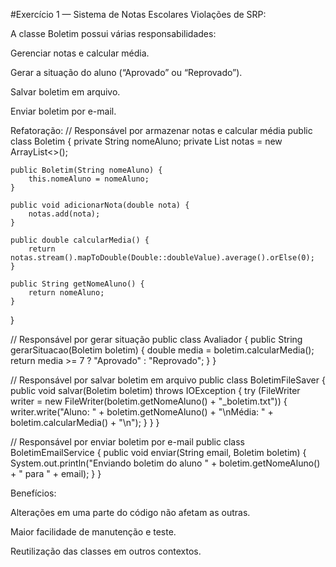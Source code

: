 #Exercício 1 — Sistema de Notas Escolares
Violações de SRP:

A classe Boletim possui várias responsabilidades:

Gerenciar notas e calcular média.

Gerar a situação do aluno (“Aprovado” ou “Reprovado”).

Salvar boletim em arquivo.

Enviar boletim por e-mail.

Refatoração:
// Responsável por armazenar notas e calcular média
public class Boletim {
    private String nomeAluno;
    private List<Double> notas = new ArrayList<>();

    public Boletim(String nomeAluno) {
        this.nomeAluno = nomeAluno;
    }

    public void adicionarNota(double nota) {
        notas.add(nota);
    }

    public double calcularMedia() {
        return notas.stream().mapToDouble(Double::doubleValue).average().orElse(0);
    }

    public String getNomeAluno() {
        return nomeAluno;
    }
}

// Responsável por gerar situação
public class Avaliador {
    public String gerarSituacao(Boletim boletim) {
        double media = boletim.calcularMedia();
        return media >= 7 ? "Aprovado" : "Reprovado";
    }
}

// Responsável por salvar boletim em arquivo
public class BoletimFileSaver {
    public void salvar(Boletim boletim) throws IOException {
        try (FileWriter writer = new FileWriter(boletim.getNomeAluno() + "_boletim.txt")) {
            writer.write("Aluno: " + boletim.getNomeAluno() + "\nMédia: " + boletim.calcularMedia() + "\n");
        }
    }
}

// Responsável por enviar boletim por e-mail
public class BoletimEmailService {
    public void enviar(String email, Boletim boletim) {
        System.out.println("Enviando boletim do aluno " + boletim.getNomeAluno() + " para " + email);
    }
}

Benefícios:

Alterações em uma parte do código não afetam as outras.

Maior facilidade de manutenção e teste.

Reutilização das classes em outros contextos.
